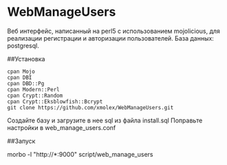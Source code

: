 # WebManageUsers

Веб интерфейс, написанный на perl5 с использованием mojolicious, для реализации регистрации и авторизации пользователей.
База данных: postgresql.
    
##Установка

```
cpan Mojo
cpan DBI
cpan DBD::Pg
cpan Modern::Perl
cpan Crypt::Random
cpan Crypt::Eksblowfish::Bcrypt
git clone https://github.com/xmolex/WebManageUsers.git
```
Создайте базу и загрузите в нее sql из файла install.sql
Поправьте настройки в web_manage_users.conf

##Запуск

morbo -l "http://*:9000" script/web_manage_users
    
    